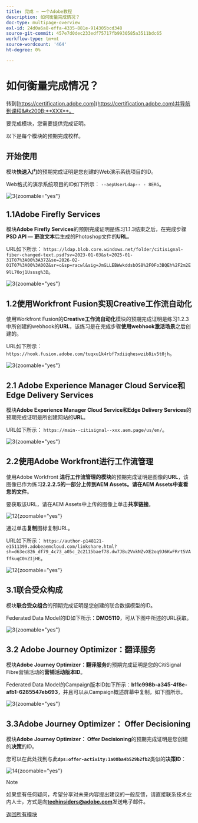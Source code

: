 ```yaml
---
title: 完成 — 一个Adobe教程
description: 如何衡量完成情况？
doc-type: multipage-overview
exl-id: 24d0a6a8-effa-4335-881e-914305bcd348
source-git-commit: 457e7d0dec233edf75717fb9930585a3511bdc65
workflow-type: tm+mt
source-wordcount: '464'
ht-degree: 0%

---
```


# 如何衡量完成情况？

转到[https://certification.adobe.com](https://certification.adobe.com)并导航到课程&#x200B;**XXX**。

要完成模块，您需要提供完成证明。

以下是每个模块的预期完成校样。

## 开始使用

模块&#x200B;**快速入门**&#x200B;的预期完成证明是您创建的Web演示系统项目的ID。

Web格式的演示系统项目的ID如下所示： `--aepUserLdap-- - 8ERG`。

![3](./assets/images/module0dtl.png){zoomable="yes"}


## 1.1Adobe Firefly Services

模块&#x200B;**Adobe Firefly Services**&#x200B;的预期完成证明是练习1.1.3结束之后，在完成步骤&#x200B;**PSD API — 更改文本**&#x200B;后生成的Photoshop文件的&#x200B;**URL**。

URL如下所示： `https://ldap.blob.core.windows.net/folder/citisignal-fiber-changed-text.psd?sv=2023-01-03&st=2025-01-31T07%3A00%3A37Z&se=2026-02-01T07%3A00%3A00Z&sr=c&sp=racwl&sig=JmGLLEBWwkddsbOS8%2F0Fo3BQEh%2F2m2E9lL70oj1Usssg%3D`。

![3](./assets/images/ps24.png){zoomable="yes"}

## 1.2使用Workfront Fusion实现Creative工作流自动化

使用Workfront Fusion的&#x200B;**Creative工作流自动化**&#x200B;模块的预期完成证明是练习1.2.3中所创建的webhook的&#x200B;**URL**，该练习是在完成步骤&#x200B;**使用webhook激活场景**&#x200B;之后创建的。

URL如下所示： `https://hook.fusion.adobe.com/tuqxu1k4rbf7xdiiqheswzib8iv5t0jh`。

![3](./assets/images/wff.png){zoomable="yes"}

## 2.1 Adobe Experience Manager Cloud Service和Edge Delivery Services

模块&#x200B;**Adobe Experience Manager Cloud Service和Edge Delivery Services**&#x200B;的预期完成证明是所创建网站的&#x200B;**URL**。

URL如下所示： `https://main--citisignal--xxx.aem.page/us/en/`。

![3](./assets/images/aemcsweb.png){zoomable="yes"}

## 2.2使用Adobe Workfront进行工作流管理

使用Adobe Workfront **进行工作流管理的模块**&#x200B;的预期完成证明是图像的&#x200B;**URL**，该图像已作为练习&#x200B;**2.2.2.5的一部分上传到AEM Assets。请在AEM Assets中查看您的文件**。

要获取该URL，请在AEM Assets中上传的图像上单击&#x200B;**共享链接**。

![12](./assets/images/wflink1.png){zoomable="yes"}

通过单击&#x200B;**复制**&#x200B;图标复制URL。

URL如下所示： `https://author-p148121-e1511399.adobeaemcloud.com/linkshare.html?sh=d63ec826_df79_4c73_a05c_2c2115baef78.dw7JBu2VxkNZvXE2oq9J6KwFRrt5VAffkuqC0nZIjHE`。

![12](./assets/images/wflink2.png){zoomable="yes"}

## 3.1联合受众构成

模块&#x200B;**联合受众组合**&#x200B;的预期完成证明是您创建的联合数据模型的ID。

Federated Data Model的ID如下所示：**DMO5110**，可从下图中所述的URL获取。

![3](./assets/images/completemodule3fac.png){zoomable="yes"}

## 3.2 Adobe Journey Optimizer：翻译服务

模块&#x200B;**Adobe Journey Optimizer：翻译服务**&#x200B;的预期完成证明是您的CitiSignal Fibre营销活动的&#x200B;**营销活动版本ID**。

Federated Data Model的Campaign版本ID如下所示：**b11c998b-a345-4f8e-afb1-6285547eb693**，并且可以从Campaign概述屏幕中复制，如下图所示。

![3](./assets/images/completemodule32ajotransl.png){zoomable="yes"}

## 3.3Adobe Journey Optimizer： Offer Decisioning

模块&#x200B;**Adobe Journey Optimizer： Offer Decisioning**&#x200B;的预期完成证明是您创建的&#x200B;**决策**&#x200B;的ID。

您可以在此处找到与此&#x200B;**`dps:offer-activity:1a08ba4b529b2fb2`**&#x200B;类似的&#x200B;**决策ID**：

![14](./assets/images/offers.png){zoomable="yes"}

>[!NOTE]
>
>如果您有任何疑问，希望分享对未来内容提出建议的一般反馈，请直接联系技术业内人士，方式是向&#x200B;**techinsiders@adobe.com**&#x200B;发送电子邮件。

[返回所有模块](./overview.md)
